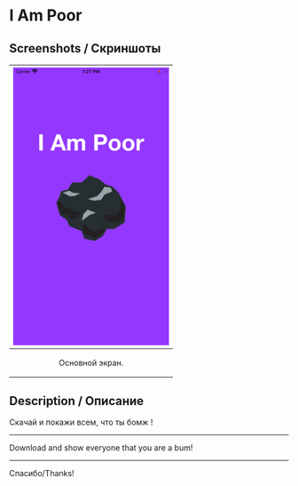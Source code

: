 
# I Am Poor

Screenshots /  Скриншоты
-----------------------------------

| <img height="500" src="https://github.com/muriginvlad/I-Am-Poor/raw/master/Screenshots/Screenshots.png" /> |
|------------|
|<p align="center">Основной экран.</p>|


Description / Описание 
-----------------------------------

Скачай и покажи всем, что ты бомж ! 
___

Download and show everyone that you are a bum!

___


Спасибо/Thanks!
